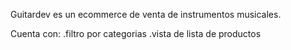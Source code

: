 Guitardev es un ecommerce de venta de instrumentos musicales.

Cuenta con:
 .filtro por categorias
 .vista de lista de productos